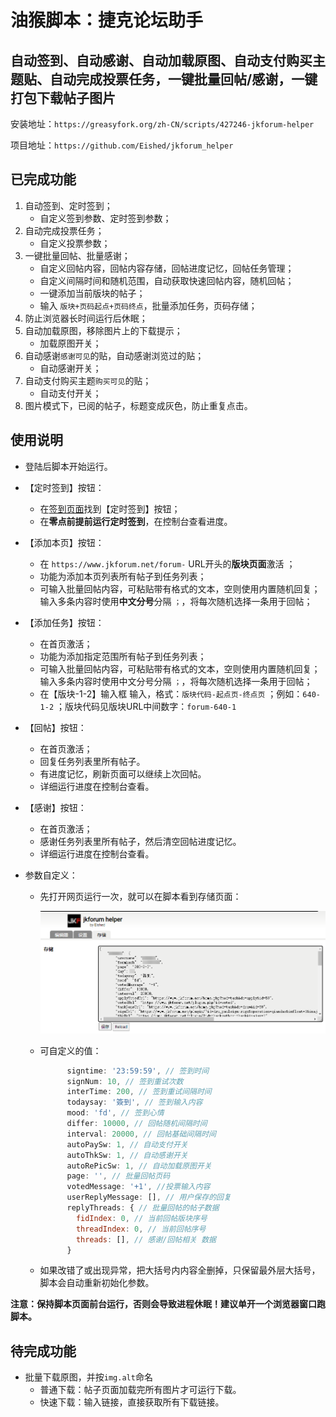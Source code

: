 # 油猴脚本：捷克论坛助手

## 自动签到、自动感谢、自动加载原图、自动支付购买主题贴、自动完成投票任务，一键批量回帖/感谢，一键打包下载帖子图片

安装地址：`https://greasyfork.org/zh-CN/scripts/427246-jkforum-helper`

项目地址：`https://github.com/Eished/jkforum_helper`

## 已完成功能

1. 自动签到、定时签到；
   - 自定义签到参数、定时签到参数；
2. 自动完成投票任务；
   - 自定义投票参数；
3. 一键批量回帖、批量感谢；
   - 自定义回帖内容，回帖内容存储，回帖进度记忆，回帖任务管理；
   - 自定义间隔时间和随机范围，自动获取快速回帖内容，随机回帖；
   - 一键添加当前版块的帖子；
   - 输入 `版块+页码起点+页码终点`，批量添加任务，页码存储；
4. 防止浏览器长时间运行后休眠；
5. 自动加载原图，移除图片上的下载提示；
   - 加载原图开关；
6. 自动感谢`感谢可见`的贴，自动感谢浏览过的贴；
   - 自动感谢开关；
7. 自动支付购买主题`购买可见`的贴；
   - 自动支付开关；
8. 图片模式下，已阅的帖子，标题变成灰色，防止重复点击。

## 使用说明

- 登陆后脚本开始运行。
  
- 【定时签到】按钮：
  
  - 在[签到页面](https://www.jkforum.net/plugin/?id=dsu_paulsign:sign)找到【定时签到】按钮；
  - 在**零点前提前运行定时签到**，在控制台查看进度。
  
- 【添加本页】按钮：
  - 在 `https://www.jkforum.net/forum-` URL开头的**版块页面**激活 ；
  - 功能为添加本页列表所有帖子到任务列表；
  - 可输入批量回帖内容，可粘贴带有格式的文本，空则使用内置随机回复；输入多条内容时使用**中文分号**分隔 `；`，将每次随机选择一条用于回帖；
  
- 【添加任务】按钮：
   - 在首页激活；
   - 功能为添加指定范围所有帖子到任务列表；
   - 可输入批量回帖内容，可粘贴带有格式的文本，空则使用内置随机回复；输入多条内容时使用中文分号分隔 `；`，将每次随机选择一条用于回帖；
   - 在【版块-1-2】输入框 输入，格式：`版块代码-起点页-终点页` ；例如：`640-1-2` ；版块代码见版块URL中间数字：`forum-640-1`
   
- 【回帖】按钮：

   - 在首页激活；
   - 回复任务列表里所有帖子。
   - 有进度记忆，刷新页面可以继续上次回帖。
   - 详细运行进度在控制台查看。

- 【感谢】按钮：

   - 在首页激活；
   - 感谢任务列表里所有帖子，然后清空回帖进度记忆。
   - 详细运行进度在控制台查看。

- 参数自定义：

  - 先打开网页运行一次，就可以在脚本看到存储页面：

    ![image-20210611163109214](readme.assets/image-20210611163109214.png)

  - 可自定义的值：

    ```javascript
          signtime: '23:59:59', // 签到时间
          signNum: 10, // 签到重试次数
          interTime: 200, // 签到重试间隔时间
          todaysay: '簽到', // 签到输入内容
          mood: 'fd', // 签到心情
          differ: 10000, // 回帖随机间隔时间
          interval: 20000, // 回帖基础间隔时间
          autoPaySw: 1, // 自动支付开关
          autoThkSw: 1, // 自动感谢开关
          autoRePicSw: 1, // 自动加载原图开关
          page: '', // 批量回帖页码
          votedMessage: '+1', //投票输入内容
          userReplyMessage: [], // 用户保存的回复
          replyThreads: { // 批量回帖的帖子数据
            fidIndex: 0, // 当前回帖版块序号
            threadIndex: 0, // 当前回帖序号
            threads: [], // 感谢/回帖相关 数据
          }
    ```
    
  - 如果改错了或出现异常，把大括号内内容全删掉，只保留最外层大括号，脚本会自动重新初始化参数。

**注意：保持脚本页面前台运行，否则会导致进程休眠！建议单开一个浏览器窗口跑脚本。**

## 待完成功能

- 批量下载原图，并按`img.alt`命名
  - 普通下载：帖子页面加载完所有图片才可运行下载。
  - 快速下载：输入链接，直接获取所有下载链接。